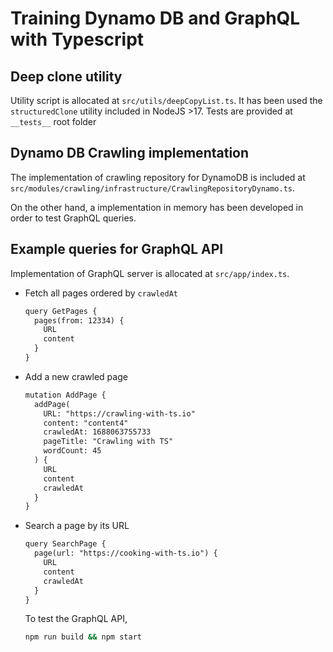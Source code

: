# Training Dynamo DB and GraphQL with Typescript

## Deep clone utility
Utility script is allocated at `src/utils/deepCopyList.ts`. It has been used the `structuredClone` utility included in NodeJS >17. Tests are provided at `__tests__` root folder

## Dynamo DB Crawling implementation
The implementation of crawling repository for DynamoDB is included at `src/modules/crawling/infrastructure/CrawlingRepositoryDynamo.ts`.

On the other hand, a implementation in memory has been developed in order to test GraphQL queries.

## Example queries for GraphQL API
Implementation of GraphQL server is allocated at `src/app/index.ts`.

- Fetch all pages ordered by `crawledAt`
  ```txt
  query GetPages {
    pages(from: 12334) {
      URL
      content
    }
  }
  ```

- Add a new crawled page
  
  ```txt
  mutation AddPage {
    addPage(
      URL: "https://crawling-with-ts.io"
      content: "content4"
      crawledAt: 1688063755733
      pageTitle: "Crawling with TS"
      wordCount: 45
    ) {
      URL
      content
      crawledAt
    }
  }
  ```

- Search a page by its URL
  ```txt
  query SearchPage {
    page(url: "https://cooking-with-ts.io") {
      URL
      content
      crawledAt
    }
  }
  ```

  To test the GraphQL API,
  ```sh
  npm run build && npm start
  ```
